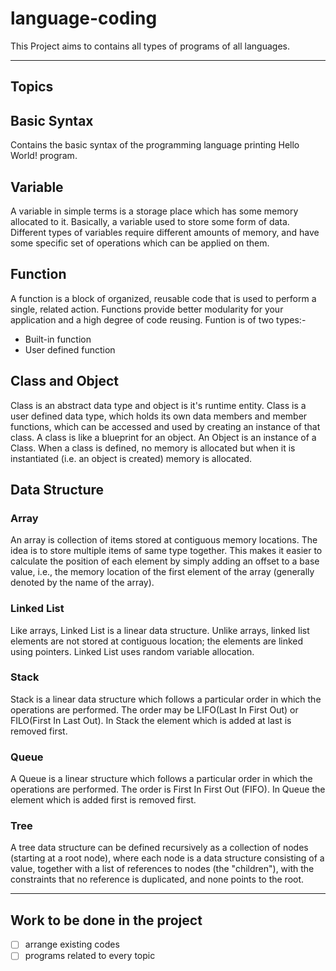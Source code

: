 # language-coding
This Project aims to contains all types of programs of all languages.

---
## Topics
## Basic Syntax
Contains the basic syntax of the programming language printing Hello World! program.

## Variable
A variable in simple terms is a storage place which has some memory allocated to it. Basically, a variable used to store some form of data. Different types of variables require different amounts of memory, and have some specific set of operations which can be applied on them.

## Function
A function is a block of organized, reusable code that is used to perform a single, related action. Functions provide better modularity for your application and a high degree of code reusing. Funtion is of two types:-
- Built-in function
- User defined function

## Class and Object
Class is an abstract data type and object is it's runtime entity. Class is a user defined data type, which holds its own data members and member functions, which can be accessed and used by creating an instance of that class. A class is like a blueprint for an object. An Object is an instance of a Class. When a class is defined, no memory is allocated but when it is instantiated (i.e. an object is created) memory is allocated.	


## Data Structure
### Array
An array is collection of items stored at contiguous memory locations. The idea is to store multiple items of same type together. This makes it easier to calculate the position of each element by simply adding an offset to a base value, i.e., the memory location of the first element of the array (generally denoted by the name of the array).

### Linked List
Like arrays, Linked List is a linear data structure. Unlike arrays, linked list elements are not stored at contiguous location; the elements are linked using pointers. Linked List uses random variable allocation.

### Stack
Stack is a linear data structure which follows a particular order in which the operations are performed. The order may be LIFO(Last In First Out) or FILO(First In Last Out). In Stack the element which is added at last is removed first.

### Queue
A Queue is a linear structure which follows a particular order in which the operations are performed. The order is First In First Out (FIFO). In Queue the element which is added first is removed first.

### Tree
A tree data structure can be defined recursively as a collection of nodes (starting at a root node), where each node is a data structure consisting of a value, together with a list of references to nodes (the "children"), with the constraints that no reference is duplicated, and none points to the root.

---
## Work to be done in the project
- [ ] arrange existing codes
- [ ] programs related to every topic 